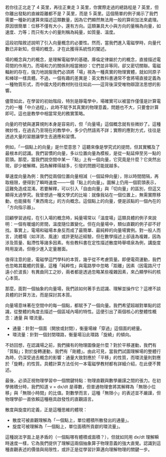 
若你往正北走了 4 英里，再往正東走 3 英里，你實際走過的總路程是 7 英里，但你離出發點的直線距離都不是 7 英里，而是 5 英里。這個簡單的例子揭示了我們需要一種新的運算來描述這類數量，因為它們顯然無法用一般的算術加法來處理。原因很簡單：位移不僅有大小，還有方向。這類兼具大小與方向的量稱為向量，如速度、力等；而只有大小的量則稱為純量，如質量、溫度。

這段初階敘述說明了引入向量概念的必要性。然而，當我們進入電磁學時，向量代數已非新知，但場的概念，才在此獲得系統性的闡述。

場的概念與力的概念，是理解電磁學的基礎。庫倫定律屬於力的概念，直接描述電荷間的作用力。而場和力的關係則相當微妙：它們並非等同，卻又密切關聯。電磁輻射的存在，強力地說服我們必須將「場」視為一種真實的物理實體，就如同原子和棒球一樣具體。不過，一個有趣的差異是：英文教科書通常不會將場直接定義為一種物質形式，而中國大陸的教材則往往如此——這背後深受唯物辯證法思想的影響。

儘管如此，在學習的初始階段，特別是靜電學中，場確實可以被當作僅僅是計算電力的一種「中介過程」，此時不賦予其真實的物理意義，問題也不大，只要會計算即可。這也是教學中相當常見的務實策略。

向量的符號與運算規則本身是容易的，但「向量場」這個概念就有些微妙了。這種微妙性，在過去乃至現在的教學中，多少仍然語焉不詳；實際的應對方式，往往是透過大量的習題讓學生去適應和習慣。

例如，「一個點上的向量」是什麼意思？ 這聽來像是學究式的提問，但其實觸及了最根本的認識。我們習慣的向量，多以位置向量為模板，是從一點延伸至另一點的箭頭。那麼，當我們說空間中某一「點」上有一個向量，它究竟是什麼？它突然出現，卻少被解釋。因為解釋得越多，引發的問題可能就越多。

舉速度向量為例：我們從兩個位置向量相減（一個延伸向量），除以時間間隔，再取極限，便得到了瞬時速度——一個「點上的向量」。圖解上仍用一個箭頭表示，這難免造成混淆。若要解釋，可以引入「自由向量」與「切向量」的區別，但這又顯得太過學究。我曾想過一種文學式的比喻：就像我站在一個位置上，無需實際移動，也能擁有「東西南北」的方向概念。這個點上的向量，便是該點的一個內在的「方向指示器」。

回顧學習過程，在引入場的概念時，純量場常以「溫度場」這類具體的例子來說明：一個有暖爐的房間，溫度隨位置變化。但在向量場中，類似直觀的例子卻不好找。事實上，電場和磁場本身反而成了最簡單、最純粹的向量場實例。對一般人而言，流體場（如洋流、風速）或許更貼近經驗，但在數學描述上卻遠為複雜，因為涉及質量、黏滯性等諸多因素。有些教科書在定性描述散度時舉噴泉為例，講旋度時用漩渦，但極少進入定量層面。

值得注意的是，電磁學這門學科的本質，幾乎從不考慮質量。即便電荷運動，我們也忽略其載體的質量。這種「純粹性」與電路學中忽略「距離」因素（因電路尺寸遠小於波長）有異曲同工之妙，兩者都是透過忽略某些複雜因素，來凸顯學科的核心本質。

那麼，面對一個抽象的向量場，我們該如何著手去認識、理解並操作它？這裡不談具體的計算方法，而是探討其本質。

向量場意味著在空間中的每一個點，都賦予了一個向量。我們希望超越對單點的認識，從整體的角度去描述一個區域內場的特性。這便引出了兩個核心的整體性概念：通量 與 環流量。
- 通量：針對一個面（開放或封閉），衡量場線「穿過」這個面的總量。
- 環流量：針對一個封閉環路，衡量場沿此環路「旋繞」的傾向。

不妨回想，在認識場之前，我們擁有的物理圖像是什麼？對於平移運動，我們有「質點」；對於旋轉運動，我們有「剛體」。由此可見，當我們試圖理解場的整體行為時，仍深受過去概念的影響：通量大致對應於「平移」的性質，而環流量則對應於「旋轉」的性質。具體計算方法任何一本電磁學教材都有詳細介紹，在此便不贅述。

最後，必須正視物理學習中一個關鍵特點：物理直觀與數學嚴謹之間的張力。在初學微積分時，我們知道 v = dx/dt 是導數，但普通物理會將其解釋為「無限小位移」與「無限小時間」的比值。對數學而言，這種「無限小」的表述並不嚴謹，但物理學卻一直依賴這種極具啟發性的直觀語言。

散度與旋度的定義，正是這種思維的體現：
- 散度可被直觀理解為「一個點上，單位體積所散發出的通量」。
- 旋度可被理解為「一個點上，單位面積所貢獻的環流量」。

這種說法字面上是矛盾的（一個點哪有體積或面積？），但就如同用 dx/dt 理解瞬時速度一樣，它為我們提供了理解這兩個抽象算子物理意義的強大直覺。認識到這種直觀表述的價值與局限性，或許正是從學習計算邁向理解物理的關鍵一步。

